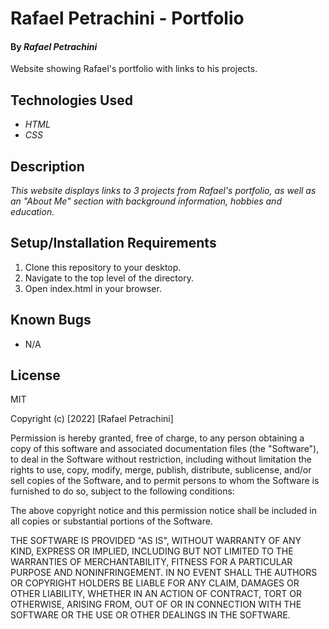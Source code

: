 # Rafael Petrachini - Portfolio

#### By _Rafael Petrachini_

Website showing Rafael's portfolio with links to his projects.

## Technologies Used

* _HTML_
* _CSS_

## Description

_This website displays links to 3 projects from Rafael's portfolio, as well as an "About Me" section with background information, hobbies and education._

## Setup/Installation Requirements

1. Clone this repository to your desktop.
2. Navigate to the top level of the directory.
3. Open index.html in your browser.

## Known Bugs

* N/A

## License

MIT

Copyright (c) [2022] [Rafael Petrachini]

Permission is hereby granted, free of charge, to any person obtaining a copy of this software and associated documentation files (the "Software"), to deal in the Software without restriction, including without limitation the rights to use, copy, modify, merge, publish, distribute, sublicense, and/or sell copies of the Software, and to permit persons to whom the Software is furnished to do so, subject to the following conditions:

The above copyright notice and this permission notice shall be included in all copies or substantial portions of the Software.

THE SOFTWARE IS PROVIDED "AS IS", WITHOUT WARRANTY OF ANY KIND, EXPRESS OR IMPLIED, INCLUDING BUT NOT LIMITED TO THE WARRANTIES OF MERCHANTABILITY, FITNESS FOR A PARTICULAR PURPOSE AND NONINFRINGEMENT. IN NO EVENT SHALL THE AUTHORS OR COPYRIGHT HOLDERS BE LIABLE FOR ANY CLAIM, DAMAGES OR OTHER LIABILITY, WHETHER IN AN ACTION OF CONTRACT, TORT OR OTHERWISE, ARISING FROM, OUT OF OR IN CONNECTION WITH THE SOFTWARE OR THE USE OR OTHER DEALINGS IN THE SOFTWARE.